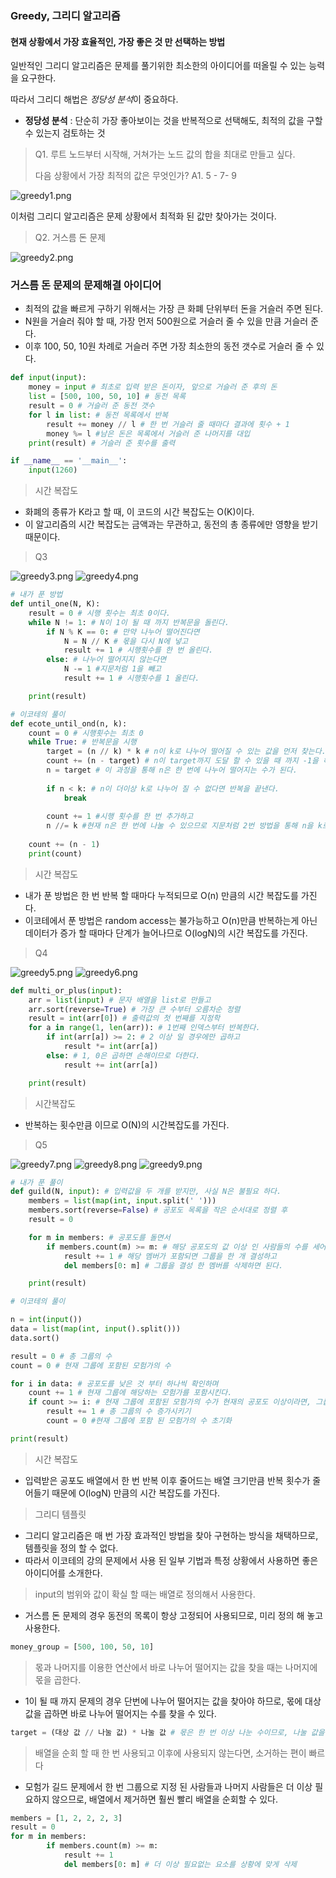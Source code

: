 ### Greedy, 그리디 알고리즘
#### 현재 상황에서 가장 효율적인, 가장 좋은 것 만 선택하는 방법

일반적인 그리디 알고리즘은 문제를 풀기위한 최소한의 아이디어를 떠올릴 수 있는 능력을 요구한다.

따라서 그리디 해법은 *정당성 분석*이 중요하다.
- **정당성 분석** : 단순히 가장 좋아보이는 것을 반복적으로 선택해도, 최적의 값을 구할 수 있는지 검토하는 것

> Q1. 루트 노드부터 시작해, 거쳐가는 노드 값의 합을 최대로 만들고 싶다.
> 
> 다음 상황에서 가장 최적의 값은 무엇인가?
> A1. 5 - 7- 9
 
![greedy1.png](greedy1.png)

이처럼 그리디 알고리즘은 문제 상황에서 최적화 된 값만 찾아가는 것이다.


> Q2. 거스름 돈 문제

![greedy2.png](greedy2.png)

### 거스름 돈 문제의 문제해결 아이디어
- 최적의 값을 빠르게 구하기 위해서는 가장 큰 화폐 단위부터 돈을 거슬러 주면 된다.
- N원을 거슬러 줘야 할 때, 가장 먼저 500원으로 거슬러 줄 수 있을 만큼 거슬러 준다.
- 이후 100, 50, 10원 차례로 거슬러 주면 가장 최소한의 동전 갯수로 거슬러 줄 수 있다.

```python
def input(input):
    money = input # 최초로 입력 받은 돈이자, 앞으로 거슬러 준 후의 돈
    list = [500, 100, 50, 10] # 동전 목록
    result = 0 # 거슬러 준 동전 갯수
    for l in list: # 동전 목록에서 반복
        result += money // l # 한 번 거슬러 줄 때마다 결과에 횟수 + 1
        money %= l #남은 돈은 목록에서 거슬러 준 나머지를 대입
    print(result) # 거슬러 준 횟수를 출력

if __name__ == '__main__':
    input(1260)
```

> 시간 복잡도

- 화폐의 종류가 K라고 할 때, 이 코드의 시간 복잡도는 O(K)이다.
- 이 알고리즘의 시간 복잡도는 금액과는 무관하고, 동전의 총 종류에만 영향을 받기 때문이다.

> Q3

![greedy3.png](greedy3.png)
![greedy4.png](greedy4.png)
```python
# 내가 푼 방법
def until_one(N, K):
    result = 0 # 시행 횟수는 최초 0이다.
    while N != 1: # N이 1이 될 때 까지 반복문을 돌린다.
        if N % K == 0: # 만약 나누어 떨어진다면
            N = N // K # 몫을 다시 N에 넣고
            result += 1 # 시행횟수를 한 번 올린다.
        else: # 나누어 떨어지지 않는다면
            N -= 1 #지문처럼 1을 빼고
            result += 1 # 시행횟수를 1 올린다.

    print(result)

# 이코테의 풀이
def ecote_until_ond(n, k):
    count = 0 # 시행횟수는 최초 0
    while True: # 반복문을 시행
        target = (n // k) * k # n이 k로 나누어 떨어질 수 있는 값을 먼저 찾는다.
        count += (n - target) # n이 target까지 도달 할 수 있을 때 까지 -1을 해 준다, 이 경우 17이 16이 될 때 까지의 연산
        n = target # 이 과정을 통해 n은 한 번에 나누어 떨어지는 수가 된다.
        
        if n < k: # n이 더이상 k로 나누어 질 수 없다면 반복을 끝낸다.
            break
        
        count += 1 #시행 횟수를 한 번 추가하고
        n //= k #현재 n은 한 번에 나눌 수 있으므로 지문처럼 2번 방법을 통해 n을 k로 나눈다.
        
    count += (n - 1)
    print(count)
```

> 시간 복잡도

- 내가 푼 방법은 한 번 반복 할 때마다 누적되므로 O(n) 만큼의 시간 복잡도를 가진다.
- 이코테에서 푼 방법은 random access는 불가능하고 O(n)만큼 반복하는게 아닌 데이터가 증가 할 때마다 단계가 늘어나므로 O(logN)의 시간 복잡도를 가진다.

> Q4

![greedy5.png](greedy5.png)
![greedy6.png](greedy6.png)

```python
def multi_or_plus(input):
    arr = list(input) # 문자 배열을 list로 만들고
    arr.sort(reverse=True) # 가장 큰 수부터 오름차순 정렬
    result = int(arr[0]) # 출력값의 첫 번째를 지정학
    for a in range(1, len(arr)): # 1번째 인덱스부터 반복한다.
        if int(arr[a]) >= 2: # 2 이상 일 경우에만 곱하고
            result *= int(arr[a])
        else: # 1, 0은 곱하면 손해이므로 더한다.
            result += int(arr[a])

    print(result)
```

> 시간복잡도
- 반복하는 횟수만큼 이므로 O(N)의 시간복잡도를 가진다.

> Q5

![greedy7.png](greedy7.png)
![greedy8.png](greedy8.png)
![greedy9.png](greedy9.png)

```python
# 내가 푼 풀이
def guild(N, input): # 입력값을 두 개를 받지만, 사실 N은 불필요 하다.
    members = list(map(int, input.split(' '))) 
    members.sort(reverse=False) # 공포도 목록을 작은 순서대로 정렬 후
    result = 0

    for m in members: # 공포도를 돌면서
        if members.count(m) >= m: # 해당 공포도의 값 이상 인 사람들의 수를 세어서
            result += 1 # 해당 멤버가 포함되면 그룹을 한 개 결성하고
            del members[0: m] # 그룹을 결성 한 멤버를 삭제하면 된다.

    print(result)

# 이코테의 풀이

n = int(input())
data = list(map(int, input().split()))
data.sort()

result = 0 # 총 그룹의 수
count = 0 # 현재 그룹에 포함된 모험가의 수

for i in data: # 공포도를 낮은 것 부터 하나씩 확인하며
    count += 1 # 현재 그룹에 해당하는 모험가를 포함시킨다.
    if count >= i: # 현재 그룹에 포함된 모험가의 수가 현재의 공포도 이상이라면, 그룹 결성
        result += 1 # 총 그룹의 수 증가시키기
        count = 0 #현재 그룹에 포함 된 모험가의 수 초기화

print(result)
```

> 시간 복잡도
- 입력받은 공포도 배열에서 한 번 반복 이후 줄어드는 배열 크기만큼 반복 횟수가 줄어들기 때문에 O(logN) 만큼의 시간 복잡도를 가진다.

> 그리디 템플릿
- 그리디 알고리즘은 매 번 가장 효과적인 방법을 찾아 구현하는 방식을 채택하므로, 템플릿을 정의 할 수 없다.
- 따라서 이코테의 강의 문제에서 사용 된 일부 기법과 특정 상황에서 사용하면 좋은 아이디어를 소개한다.

> input의 범위와 값이 확실 할 때는 배열로 정의해서 사용한다.
- 거스름 돈 문제의 경우 동전의 목록이 항상 고정되어 사용되므로, 미리 정의 해 놓고 사용한다.
```python
money_group = [500, 100, 50, 10]
```

> 몫과 나머지를 이용한 연산에서 바로 나누어 떨어지는 값을 찾을 때는 나머지에 몫을 곱한다.
- 1이 될 때 까지 문제의 경우 단번에 나누어 떨어지는 값을 찾아야 하므로, 몫에 대상값을 곱하면 바로 나누어 떨어지는 수를 찾을 수 있다.
```python
target = (대상 값 // 나눌 값) * 나눌 값 # 몫은 한 번 이상 나눈 수이므로, 나눌 값을 곱하면 target은 항상 한 번에 나누어 떨어지는 값이 된다.
```

> 배열을 순회 할 때 한 번 사용되고 이후에 사용되지 않는다면, 소거하는 편이 빠르다
- 모험가 길드 문제에서 한 번 그룹으로 지정 된 사람들과 나머지 사람들은 더 이상 필요하지 않으므로, 배열에서 제거하면 훨씬 빨리 배열을 순회할 수 있다.
```python
members = [1, 2, 2, 2, 3]
result = 0
for m in members:
        if members.count(m) >= m:
            result += 1
            del members[0: m] # 더 이상 필요없는 요소를 상황에 맞게 삭제
```




